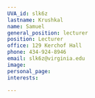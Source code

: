 ```yaml
---
UVA_id: slk6z
lastname: Krushkal
name: Samuel
general_position: lecturer
position: Lecturer
office: 129 Kerchof Hall
phone: 434-924-8946
email: slk6z@virginia.edu
image:
personal_page:
interests:

---
```

